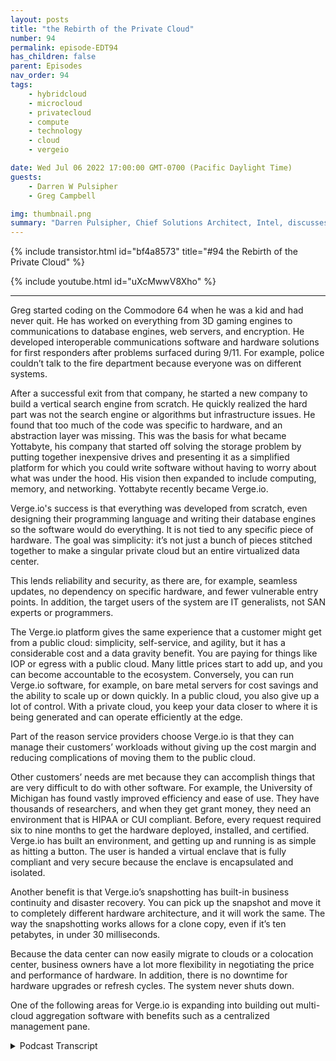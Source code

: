 ```yaml
---
layout: posts
title: "the Rebirth of the Private Cloud"
number: 94
permalink: episode-EDT94
has_children: false
parent: Episodes
nav_order: 94
tags:
    - hybridcloud
    - microcloud
    - privatecloud
    - compute
    - technology
    - cloud
    - vergeio

date: Wed Jul 06 2022 17:00:00 GMT-0700 (Pacific Daylight Time)
guests:
    - Darren W Pulsipher
    - Greg Campbell

img: thumbnail.png
summary: "Darren Pulsipher, Chief Solutions Architect, Intel, discusses Verge.io’s software-defined data centers that simplify IT and make private cloud easy and efficient with Verge.io’s CTO, Greg Campbell. "
---
```


{% include transistor.html id="bf4a8573" title="#94 the Rebirth of the Private Cloud" %}

{% include youtube.html id="uXcMwwV8Xho" %}

---

Greg started coding on the Commodore 64 when he was a kid and had never quit. He has worked on everything from 3D gaming engines to communications to database engines, web servers, and encryption. He developed interoperable communications software and hardware solutions for first responders after problems surfaced during 9/11. For example, police couldn’t talk to the fire department because everyone was on different systems.

After a successful exit from that company, he started a new company to build a vertical search engine from scratch. He quickly realized the hard part was not the search engine or algorithms but infrastructure issues. He found that too much of the code was specific to hardware, and an abstraction layer was missing. This was the basis for what became Yottabyte, his company that started off solving the storage problem by putting together inexpensive drives and presenting it as a simplified platform for which you could write software without having to worry about what was under the hood. His vision then expanded to include computing, memory, and networking. Yottabyte recently became Verge.io.

Verge.io's success is that everything was developed from scratch, even designing their programming language and writing their database engines so the software would do everything. It is not tied to any specific piece of hardware. The goal was simplicity: it’s not just a bunch of pieces stitched together to make a singular private cloud but an entire virtualized data center.

This lends reliability and security, as there are, for example, seamless updates, no dependency on specific hardware, and fewer vulnerable entry points. In addition, the target users of the system are IT generalists, not SAN experts or programmers.

The Verge.io platform gives the same experience that a customer might get from a public cloud: simplicity, self-service, and agility, but it has a considerable cost and a data gravity benefit. You are paying for things like IOP or egress with a public cloud. Many little prices start to add up, and you can become accountable to the ecosystem. Conversely, you can run Verge.io software, for example, on bare metal servers for cost savings and the ability to scale up or down quickly.  In a public cloud, you also give up a lot of control. With a private cloud, you keep your data closer to where it is being generated and can operate efficiently at the edge.

Part of the reason service providers choose Verge.io is that they can manage their customers’ workloads without giving up the cost margin and reducing complications of moving them to the public cloud.

Other customers’ needs are met because they can accomplish things that are very difficult to do with other software. For example, the University of Michigan has found vastly improved efficiency and ease of use. They have thousands of researchers, and when they get grant money, they need an environment that is HIPAA or CUI compliant. Before, every request required six to nine months to get the hardware deployed, installed, and certified. Verge.io has built an environment, and getting up and running is as simple as hitting a button. The user is handed a virtual enclave that is fully compliant and very secure because the enclave is encapsulated and isolated.

Another benefit is that Verge.io’s snapshotting has built-in business continuity and disaster recovery. You can pick up the snapshot and move it to completely different hardware architecture, and it will work the same. The way the snapshotting works allows for a clone copy, even if it’s ten petabytes, in under 30 milliseconds.

Because the data center can now easily migrate to clouds or a colocation center, business owners have a lot more flexibility in negotiating the price and performance of hardware. In addition, there is no downtime for hardware upgrades or refresh cycles. The system never shuts down.

One of the following areas for Verge.io is expanding into building out multi-cloud aggregation software with benefits such as a centralized management pane. 






<details>
<summary> Podcast Transcript </summary>

<p>﻿1</p>
<p>Hello, thisis Darren Pulsipher, chief solutionarchitect of public sector at Intel.</p>
<p>And welcome to Embracing.</p>
<p>Digital Transformation,where we investigate effectivechange, leveraging people.</p>
<p>Process and technology.</p>
<p>On today's episode, The Rebirthof the Private Cloud with CTO of Verge.io.</p>
<p>Greg Campbell.</p>
<p>Craig, welcome to the show.</p>
<p>Thank you, Darren Good to be here.</p>
<p>We had an opportunity to talkabout a month ago is when we first talked.</p>
<p>I was enamored with with your teamand what you've done.</p>
<p>Greg tell my audiencea little bit about yourselfand why you are where you are.</p>
<p>Sure.</p>
<p>So I'm a I've been developing softwaresince I was a kid.</p>
<p>And the Commodore 64 days and.</p>
<p>Oh yeah, never stopped coding.</p>
<p>It was a daily thing. Since thenworked a lot of differentprojects from, you know, 3Dgaming engines to communications databaseengines and web servers and encryptionand all sorts of different things.</p>
<p>I was working in some write in publicsafety softwareand I rode one in computer,aided dispatch,then broke off and started my own company.</p>
<p>And it was I wrote some interoperablecommunication software.</p>
<p>So can solving some of the problemsthat were exposed during 911 where policecan't talk to fire, can't talk to you,everyone is different radiosystems, different communication methodsand none of them can talk to each other.</p>
<p>So I came up with a softwareand hardware solution to solvethat problem and built that company upand the head of successful exit with that.</p>
<p>And after that, I worked for the company,the Boss, for a couple of yearsand did some other things with them,parking systems and fire truck systems.</p>
<p>And, and then I started another companyafter thatwith the goal of buildinga vertical search engine from scratch.</p>
<p>And so this was probably 2008 ish.</p>
<p>And when it started that one andit was it was a really interesting projectbecause, you know,</p>
<p>I go into this thinking,you know, the search engineand the algorithms and theand all that's going to be the hard part.</p>
<p>Right.</p>
<p>And it ended up 80%of my time was spent with everything.</p>
<p>Other than that.</p>
<p>It wasit was really this infrastructure problem.</p>
<p>And, you know, it's you know,you got billions and billions of recordsthat you need to search,you know, to get millions of results,thousands and simultaneously eachget coming back in a quarter millisecond.</p>
<p>And, you know, you can't buy a big enoughserver to do that.</p>
<p>So you need lots of servers.</p>
<p>And I kind of found myself backlooking at, you know,think of your PC days and and whatthe hardware abstraction layerdid to development, you know,and it was kind of like,you know, we're missing that here.</p>
<p>I'm findingtoo much of my code is very specificto do the hardware together.</p>
<p>And and, you know, there really needsto be some form of abstraction.</p>
<p>Right.</p>
<p>And so, again,instead of giving some of the base ideasand, you know, I spent so much timebuilding, stitching, storage togetherand, you know, tothe traditional span and thepurchase at that time, justit doesn't work well in this sort of,you know, applications, large scale thing.</p>
<p>And and at the time and, you know, Googleor anybody else had been doing this,a lot of that stuff is very proprietary.</p>
<p>There's justthere weren't a lot of good tools.</p>
<p>So they gave the idea forat the time what became the right.</p>
<p>So started a company out of rightand really started offfocusing on the storage problem,being able to just take a bunch ofinexpensive drives, throw themin some chassis, stitching together bits,but really with the goalof presenting it all as one thing.</p>
<p>So I can,</p>
<p>I can write software to this one thingand not worry about what was underneaththe hood.</p>
<p>And I had this vision of expandingupon past that to includecomputing, memory and networkingand kind of all of that.</p>
<p>And that kind of gave birth to the device,which more recently became Virgil.</p>
<p>So it's really interestingbecause I got a demo of</p>
<p>You Ought to Buy It back in 2009</p>
<p>I think at supercomputing.</p>
<p>Yeah.</p>
<p>And I was blown awaywith your architecture and I thought,hey, this is a company to, to, to look at,especially in the high performancecomputing realmwhere data was just joint and everything.</p>
<p>And you guys had a,a way of addressing a Yahoo!</p>
<p>Bite of data.</p>
<p>I mean, no one was doing thatat that time.</p>
<p>It was I was just like blown away.</p>
<p>And then, you know,</p>
<p>I find you guys as Virgil.</p>
<p>Oh, you're still around. It's awesome.</p>
<p>Yeah, yeah, yeah.</p>
<p>The company name was the Idevice.</p>
<p>So it, you know, when I was architectingthe design for, I'm like, well,it has to be able to addressa array of storage, otherwisewe can't be called that. Yeah.</p>
<p>No. What I foundcompelling with, with, with you guys isyou extendedbeyond the software defined storage.</p>
<p>And you frankly,you guys were one of the first onesthat did software defined storage.</p>
<p>No one was even talking about itback in that time.</p>
<p>And you guys really kindof blazed the way for that.</p>
<p>And you see other peoplethat have done software defined storagenow, but back in that day,</p>
<p>I mean, no one was talking about it.</p>
<p>But you found really quickly that you alsoneeded compute and network as well.</p>
<p>You couldn't just do one.</p>
<p>One of the pillars of softwaredefined infrastructure.</p>
<p>Right.</p>
<p>And really the key here is that,you know, even even today,when when people are solvingthese problems, it'sthey're still taking a bunch of thingsand trying to stitch them together,make them work together.</p>
<p>Right.</p>
<p>And so it's millions of lines of codeacross all sorts of differentcomponents thatthat weren't necessarily designedto do what they are now.</p>
<p>They're more general purpose componentsthat were, you know, like Lego boxesand trying to figure it all together here.</p>
<p>And, you know, when I designed the storagelayer, it it was builtfor this purpose.</p>
<p>I brought,you know, file system from scratch.</p>
<p>We wrote,</p>
<p>I mean, to pull this off, we actuallywe designed our own programing language.</p>
<p>We wrote our own databaseengines from scratch.</p>
<p>We have our own web servers from scratch.</p>
<p>We have our ownmesh network networking fabricto connect things together.</p>
<p>We went into the development of thiswith the golden rulethat hardware is going to fail.</p>
<p>And, you know,and we have to expect the worst of it.</p>
<p>And, you know, we're not tying it inany specific piece of hardwareso thatthe software needs to do everything.</p>
<p>And we'vewe've you know, a lot of the developmentwas just going through all the differentspectacular ways that that hardware canfail from, you know, bad firmware update.</p>
<p>Well, as a hardware vendor,hardware never fails.</p>
<p>I don't know what you're talking about,</p>
<p>Greg.</p>
<p>Hardware spending drives,they never go out.</p>
<p>So, you know,so simplicity was really the key.</p>
<p>It was I. Like that.</p>
<p>Going down to the lowest level of buildingjust what we need just for thispurpose of good with, you know,and our ultimate goal was to build virtualvirtualized the entire data center.</p>
<p>So it's not just a bunch of piecesthat stitch togetherto make a singular private cloud.</p>
<p>It was you know, we were looking atmuch the same wayyou go into VMware and Head Start,you run AVM.</p>
<p>We wanted to be able to goin, assign resources, hit startand a virtual data downstairs.</p>
<p>I was right there when OpenStack started,which was a big group of private oropen sourceprojects, just crammed togetherand said,</p>
<p>All right guys, make it all look like one.</p>
<p>And all I did was put lipstick on it.</p>
<p>Basically they just put a nice</p>
<p>UI on the front end, but on the back endit was a bear to stand up.</p>
<p>It was.</p>
<p>And yeah.</p>
<p>And VMware is the same way, right?</p>
<p>It grew over timewhere they were stitchingindividual products together.</p>
<p>So your your approach was top downvirtualized full data center, notjust a hypervisor, not juststorage, not just network,but the whole thing together.</p>
<p>Absolutely.</p>
<p>Yeah.</p>
<p>It's it's one thing toto present a simplified user interface,a simplified user experience,which is what we see.</p>
<p>But if if everything underneaththat is not simple,you're going to have a problem.</p>
<p>It might work when everything is perfect,but as soon asthe world starts to fall apart,it will power failure.</p>
<p>You've got a hardware failure.</p>
<p>You've got it.</p>
<p>You know, one key component got updatedwhen a different one didn't get updated.</p>
<p>I mean, there's all sorts of thingsthat that happened.</p>
<p>And even outside of the reliabilityaspect, youthere's countless security issuesthat can come into playwhen you have all these different thingsthat weren't necessarilydesigned to be togetherand then you interface them together.</p>
<p>You know, I like to, you know,look at it like like a house versusa neighborhood or a city.</p>
<p>And it's, you know, if everything'sin the same house, I don't needas many windows and doors and, you know,entry points.</p>
<p>Right.</p>
<p>And this was all built from the ground upfor this purpose.</p>
<p>It's simple.</p>
<p>At the lowest level, you know,which means, you know,less security issues,seamless updates and upgrades.</p>
<p>I mean, we would treat it like a firmware.</p>
<p>It's it's very, very lightweight,you know, andit's in it does a lot for,you know, the reliability aspects,especially, again, you know, with us,you go on the roadassuming everything's going to failand the softwareneeds to take care of everything.</p>
<p>But it's it's a it's a huge difference,you know, fromfrom a supporting aspectand and even just the management aspect.</p>
<p>So our our goal has always been that,you know, the targetusers of this system are it generalist.</p>
<p>We don't need network experts,we don't need sand experts.</p>
<p>We don't need programmers,you know, to operate this.</p>
<p>It's an IP generalist.</p>
<p>And and we agreed we succeeded at that.</p>
<p>So I have a question around that.</p>
<p>I mean, most people listening to the showare moving to public cloud.</p>
<p>So why why would I even do a private cloudwith you guys over public cloud?</p>
<p>What are the benefits that you guys seewith a private cloud over a public cloud?</p>
<p>Yeah,there's there's a lot of lot of scenarios.</p>
<p>I'm not going to saythat you should never go to public cloudis never a use case for thatthey're actually is.</p>
<p>But I think what we've seenis that a lot ofpeople moved to the public cloud,maybe for the wrong reasons.</p>
<p>You know, it's they saw that simplicity.</p>
<p>And a lot of the moves happenedbecause of developers and developers,you know, getting along with i.t and yeah.</p>
<p>Shadow i.t. Right.</p>
<p>Yeah.</p>
<p>You go through all the red tapeand hurdles and it's like, well,wait a minute, I could just pop in a yearand I don't need a 90 staffand it didn't just workand I can manage it myself.</p>
<p>And that was kind of the wrong reasonto go to the public cloud.</p>
<p>And because at the time the managementand just the stitching together,the complexity made it too big of a deal.</p>
<p>If I needed more resources, I go to I.T.and it's like Iwait 16, 20 months for them tocome inand I go, so, you know,we are presenting it in suchwe're giving you that same experiencethat you might get from a public cloud.</p>
<p>In that simplicity, the self-service, the,you know, the agility.</p>
<p>So I can now go to it and say, hey,</p>
<p>I need an environment.</p>
<p>And within seconds,you know, here's your resources. Go.</p>
<p>And then either I can manage thator they can hand me the keys and say, Hereyou go, here'syour private, secure enclave.</p>
<p>Do whatever you want with it.</p>
<p>Self management you want to keep askingto retain my new VM.</p>
<p>I restrain your resources,do what you wantand and then I'm not paying</p>
<p>I'm not being nickel dimed onevery little piece of when I'm operating.</p>
<p>I'm not paying per eye app anymore.</p>
<p>I'm not paying for egress andand everything else,you know.</p>
<p>So there's a huge cost benefit there.</p>
<p>There's also,you know, a data gravity problem as well.</p>
<p>You know, a lot of people,if you move a lot to the cloudand then you realize how much morenow you're relying on networksand just where is my data stored versuswhere I need it, you know?</p>
<p>So having a private cloud, you know,it keeps thingscloser to wherethe data is being generated.</p>
<p>I think, you know, we throughoutcomputing time, if we see a lot of thisthis ebb and flow from,you know, client server modelsto, you know,back to sick and,you know,the pendulum has swung keeps swinging.</p>
<p>Right.</p>
<p>And I think, you know, we're generatingso much datain general across the board at the edgethat we're going to startto see a lot more.</p>
<p>That needs to be closer to wherewhere the data is being generatedin the cloud is not necessarilythe best place for that.</p>
<p>You know, there's only so fast we can go.</p>
<p>Physics can only allow things to goso quick.</p>
<p>So if we can get that same agility,security, everything,all the benefitsthat you see, all the public cloud,but we can allow you to run that,operate it at the edge and not have tohire a team of fees to operate it.</p>
<p>You know,we believe that that's a huge benefit.</p>
<p>All right.</p>
<p>So so the reason people movedwas ease of use, mostly developers.</p>
<p>I was I was totally guilty of that myself.</p>
<p>Right. Credit card.</p>
<p>I can spin up 10,000. Easy.</p>
<p>It's easy.</p>
<p>So what?</p>
<p>So you've you've tackled the easy part,right?</p>
<p>I could do it on the other onethat you mentioned was cost.</p>
<p>Now a lot of people will say, well, look,</p>
<p>I am a no CapEx cost at the beginningof when I use the cloud, right?</p>
<p>I can spin up a thousand instancesand it's only going to cost me$10 for an hour.</p>
<p>I can't I can't have a thousand boxessitting in my datacenterright at that cost.</p>
<p>But the cost is exorbitant over time.</p>
<p>And you mentioned egress.</p>
<p>This is a big, huge problemthat a lot of my customers run into.</p>
<p>They're like, I had no ideaegress costs was going to just kill me.</p>
<p>Right.</p>
<p>And it ingress is free,right?</p>
<p>You bring your data to me, right?</p>
<p>Bring it on.</p>
<p>So you guys kind of you can handle thatbecause you can stitch togetherlots of data sources together up to a Yodaby the data.</p>
<p>I'm just mind blowing still. Butso yeah.</p>
<p>So the cost is, is,is that why you're seeing people come backfrom public cloud back to private?</p>
<p>The costthe cost is absolutely a big component.</p>
<p>I think, you know, same sameyour opening a credit card at 50bucks a month,you don't think too much of it.</p>
<p>And then all of a sudden,you know, things start to scale out.</p>
<p>You go to productionand all those little costs that added upto a little before are now,you know, they're harder to predict.</p>
<p>And it's very, very easy for those coststo get out of hand.</p>
<p>And at that point,you're also kind of stuck.</p>
<p>I mean, the more you get pulled into an ecosystem, it'sthat much harder to get out.</p>
<p>You kind of hold them at that point,you know, and you'regiving up a lot of control as well.</p>
<p>I mean, you know,unless you're a huge company, you know,you have a problem or something,something is going on in that environment.</p>
<p>I mean, you can call, butyou kind of just you got to wait.</p>
<p>You know, there's not too much you can do.</p>
<p>You have a lot of control over,you know, issues that might pop up.</p>
<p>And there's there'sthere's a lot more options.</p>
<p>Now, I think that people don't realizeit's not it's not just about,you know, hey, I got to go buy,you know, make it this large cap ex,you know, it's expenditureto build out a data center with AC units.</p>
<p>And yes, that's an option.</p>
<p>And for a lot of people, that makes senseif you have enough volume.</p>
<p>But there is other alternatives as well.</p>
<p>I mean, you know, it'syou can go and get rents out baremetal servers, for example, and still say,</p>
<p>I don't want to deal with hardware.</p>
<p>I don't want to swap drives,</p>
<p>I don't want to do any of that.</p>
<p>You go rent out baremetal hardware for a fraction of the costof what a public cloudmight get to throw our software on it.</p>
<p>And now you have ayou have to have a build your own,you know.</p>
<p>Right. And it's to whatever scale.</p>
<p>Ep and Flow Scale out, scale up, scale down.</p>
<p>And it works ina, in a wide variety of commodity hardware.</p>
<p>So very, very important.</p>
<p>When you guys are out thereselling your solution,what's the big hook? What are people like?</p>
<p>Hey, I need your stuffbecause what's what's their concern?</p>
<p>What problem are you solvingthat, that they migrate to you guys?</p>
<p>So there's yeah, there's a couple,a couple of angles, you know, one,we have a lot of service providersthat, you know, they'rethey have a customer base that they needto manage their workloads for them.</p>
<p>They traditional onlywhere they used to do itthe old way they would you knowget co-location space filled out you know,sans and virtualization of the allowsi.t staff to manage them and run them.</p>
<p>Then they started to see the public clouderode some of that,some of their customers movingtheir others having to try to embrace itand say, okay, we'll put you there too.</p>
<p>But then, you know, they give up a ton ofmargin as well when they want to do that.</p>
<p>So we're able to go to them and say, hey,now we canwe can give you the similar experiencethat they were going to get.</p>
<p>You get the same ease of of whatit would have been managing in public.</p>
<p>I don't have to do a dealwith what you were doing before.</p>
<p>I imagine that it's just as easy,it's more powerful,and you get to make more money.</p>
<p>Right.</p>
<p>So that's that's one,you know, subset of the people that that,you know, deployedas we're also seeing some use casesthat that are just very difficultto even do with other software.</p>
<p>And so our our nested tenancy modeland what we do on thestorage for deduplication andit's at the lowest levels ofa file system enablesyou to do some really cool stuff.</p>
<p>So one of these cases,for example, University of Michiganis a very large customer of ours.</p>
<p>They have a very large on prem deployment,you know, thousandsof cores, petabytes of data running.</p>
<p>And they do a lot of researchprojects off of this.</p>
<p>So this was a scenario where, you know,when we take this off,they came to us, hey,we got thousands of researchers.</p>
<p>They get a they get grant money.</p>
<p>They need an environment.</p>
<p>It needs to be, you know, hyper compliantor full C UI compliant.</p>
<p>C every time they ask forthis, it's 6 to 9 monthsto get hardware deployed, install it,certify it, go through the whole process.</p>
<p>Right?</p>
<p>And what we were able to do is go in thereand build out this environmentand now anytimesomebody wants an environment,they hit a button, it createsa virtual enclave, they hand it to them.</p>
<p>It's already compliant,full certification, ready to go.</p>
<p>And within minutesthey're they're up and running. Now,these are allcompletely encapsulated in isolated,a very, very secure enclave.</p>
<p>And you can get thisthis nested tenancy model.</p>
<p>So in a larger organization like that,</p>
<p>I can say,all right, here'swhat I'm going to carve out resources.</p>
<p>You're getting.</p>
<p>They allocate hardware to specific groups.</p>
<p>Yeah, I've seen that.</p>
<p>And then I. Yeah.</p>
<p>Headed to the hospitalnow they could have their own i.t staffmanaging that environment and carving upand say, okay, here's this researchor here's test versus dev versus,you know, production.</p>
<p>I could then say in with our snapshot.</p>
<p>And so we're not just looking at storage.</p>
<p>This isn't just snapshots of your VMs,it's all of your networking,all your user management here,because we manage the entire stack,you literally can take our software,put it in bare metal, plug your carriers,and we run everything</p>
<p>BGP, the 32 DNS,all your firewall and rails you're.</p>
<p>So this is really interestingbecause you mention I'm snapshotin my data center</p>
<p>I'm a snapshot of a VM or set of VMs.</p>
<p>So this is really interestingbecause what this</p>
<p>I my brain is like going, wait, I could doa lot of really interesting things.</p>
<p>Like you mentioned, I have a, a snapshot,a data center that's HIPA compliant. Wow.</p>
<p>Right.</p>
<p>Drop a new one in. I'm done. Right.</p>
<p>Or I need a snapshotof my running environment.</p>
<p>I have a business continuity and disasterrecovery built in.</p>
<p>Is that right?</p>
<p>Absolutely. Absolutely.</p>
<p>And it's and it's this snapshotof an encapsulated virtual representation,meaning I can now pick this up,move it over to a completely differenthardware architecture, different switches,different every different.</p>
<p>Doesn't matter what the. Hardware.</p>
<p>And it's still going to work exactlythe way it did when it was over there,which, you know, has been done.</p>
<p>It means,hey, we got this issue in production,okay, well, instead of having to try toreproduce it, you know. Just snapshot.</p>
<p>In order.</p>
<p>Yeah, it's just boom, fired up now is theexact isolated version of production.</p>
<p>Or, you know,you get ransomware, it goes through it.</p>
<p>It's like</p>
<p>Yeah therethere's so many applications by.</p>
<p>Our, you know, snapshot someday.</p>
<p>Yeah, not now.</p>
<p>I mean, that's a that's a good question.</p>
<p>You said our by our snapshots,</p>
<p>I mean, how big are these snapshots?</p>
<p>How muchspace are these taking up?</p>
<p>There's purely the differentialsthe way our files.</p>
<p>Oh, so you'reyou only snapshot in the differences.</p>
<p>Yeah. And there's more to it than that.</p>
<p>So the, the engine under the hood,this is not deduplicationadded on to an existing file system,which is the kind of thingyou see out there or even snapshotsa lot of times are, you know,there's some file systems that might havesome snapshots built into them.</p>
<p>But we are we're not only takinga lot of snapshots, it'syou're you're looking up thedifferentials in the data,but there's still metadata.</p>
<p>And a lot of times, you know,even if I want to take a snapshotor take a cloneor a copy of an environment,it's still tapping out the meta dataand meta tables that went with that.</p>
<p>So there's still a little bit of timeto restore or do whateverand extra data that you're using.</p>
<p>Well, our deduplication is builtat such a low level that even the metadatais duplicated, which means I can takea snapshot of this entire environment.</p>
<p>I don't care if it's ten petabytes,</p>
<p>I can make a clone copy of itin under 30 milliseconds.</p>
<p>That's how I. Have it done.</p>
<p>And the differentials for that now areare truly onlywhat has actually changed between the two.</p>
<p>So I can</p>
<p>I could take this graininess or I want,you know, it doesn't have to be hourly.</p>
<p>And not only are we doing thatat the local spec, local cluster level,but we also have a global it's globallyif you do aware.</p>
<p>So if now if I'm taking itand synchronizing it to another location,it's utilizing that same engineto get those differentials.</p>
<p>So even,you know, a lot of even replicationservices still have to walk the meterto say what has changedfrom from A to B and,you know, for small files, not a big deal.</p>
<p>But when you're dealingwith hundreds of terabytes,you know that the metadata aloneand still the expansive datathat have to go across just to do that,whereas we could I could replicatean entire environment in secondspetabytes, you know.</p>
<p>So I changed.</p>
<p>That.</p>
<p>You guys created a virtual cloud.</p>
<p>Yeah, you have to, right?</p>
<p>I mean, when you think about it, right?</p>
<p>Because you're telling methat my data center, my which it's,you know, whatever you want to call it,my data center now can migrate around.</p>
<p>They can go in a public cloud,stay on a private cloud.</p>
<p>I can even drop it, you know,into a co-located co-location center.</p>
<p>So this gives me as a as a business owner,a lot more flexibilityin negotiating priceand performance of hardware.</p>
<p>I can upgrade hardware with with virtuallyno downtime.</p>
<p>I mean.</p>
<p>Yeah, absolutely.</p>
<p>Yeah, it's meant.</p>
<p>To be because I can stand up a new rack.</p>
<p>I yeah.</p>
<p>Yeah I'll provide everything zip in line.</p>
<p>I mean, the system never shuts down.</p>
<p>I mean, you could even go throughyour entire hardware refreshcycles and never have downtime.</p>
<p>That's yeah.</p>
<p>Yeah, absolutely.</p>
<p>And, andbecause the software is so lightweight,it would justit's scaled up and down equally.</p>
<p>So you could scale upto, you know, these large environments,but you could also scale downand run this on a pair of,you know, small, you know, atoms or,you know, intel atoms or the Andes orsomething, you know, put in two of them,real lightweight, couple of grand apiece,throw them in a, you know, in ain a plant or a retail locationand have the entire virtual dataand experience at the edge as well.</p>
<p>Where I can</p>
<p>I could build outthese virtual data centersand then just startdeploying them everywhere and manage them.</p>
<p>You know.</p>
<p>That's pretty cool. I love that you just.</p>
<p>You know, swap it out.</p>
<p>Yeah, that's happening. Micro cloud.</p>
<p>Micro Cloud Tech now.</p>
<p>I mean, this is somethinga lot of my customers want.</p>
<p>They want a micro cloud.</p>
<p>You know, it's a maybe it's a11 unit,a couple of islands or some nookssitting out there running some edge stuff.</p>
<p>But they still want the flexibilityof the private of a cloud like, hey,</p>
<p>I can deploy applications, I can dowhatever I want, right, and manage.</p>
<p>Which brings up another questionand we talked about before,if I haveall these virtual clouds out there,</p>
<p>I'm assuming you have a way of managingmultiple cloudsthen or multiple data centers, right?</p>
<p>Is that in your in your stack to wherehey, maybe I've got ten different datacenter imagesor data center,</p>
<p>I don't know, virtual data centers.</p>
<p>Right.</p>
<p>Can I now manage those as, as, you know,a single pane of glassor anything like that or how does that.</p>
<p>Yeah.</p>
<p>Yeah, you can.</p>
<p>And that's actually now now this nowwe're getting into some road map stuff.</p>
<p>So that that is actuallyone of the next things we are expanding onis we're going to we are building out our,you know, multi-cloud,you know, aggregation softwareto kind of take that to the next level.</p>
<p>We've got some stuff nowyou're part of the issue isyou want a centralized single point.</p>
<p>You know, we're kind of building thisso that the management layer itselfcan also you know, kind of exist in mobilestuff and float aroundso that you truly have never downtime,even the super manager, you know.</p>
<p>So there's a lot of stuffwe're doing in there too.</p>
<p>Also, you know, sexy that up a little bitand that is one of the next big oneswe're reallyworking on right now is the fleshthat we have some capabilitiesnow for for the multi asset management.</p>
<p>But there's a lot we want to add tothat as well.</p>
<p>This is really fascinating stuffbecause to meyou're really you're making it much easierto actually do private cloudbecause I mean, today to deploya full stack of private cloud takes days.</p>
<p>Right.</p>
<p>Whether it's OpenStack andor whether it's the VMware suite.</p>
<p>Well if I want a full of full thing,it, it takes a couple of daysto get everything set up.</p>
<p>And with you guysit sounds like it's much simpler.</p>
<p>I can type all your software inside.</p>
<p>Get it?</p>
<p>Yeah, the software. Yeah.</p>
<p>So the whole software is actually deployedas a firmware.</p>
<p>So it's not it's not something that'sbeing installed, running through updatecycles and configuring files.</p>
<p>It's, it gets flashed as a firmwareand then you booted upand then thereyou have your user interfaceand now you can, you know, in the UIyou can set up your networksand do what you want.</p>
<p>And it really takes about 15 minutesto get it up and running.</p>
<p>And then after that, as you're addingadditional nodes scaling out,you can even have itset up to execute them.</p>
<p>So you don't even haveto put any media. You just.</p>
<p>Execute on.</p>
<p>It. Auto configures itself. You know.</p>
<p>That's that's pretty cool.</p>
<p>Can can because of software or firmwarecan it runon other virtual infrastructurelike in like in the cloud,like in the public cloudor do I need bare metal?</p>
<p>That's going to be the you're goingto get the best bang for the buckif you run it on bare metal.</p>
<p>Even if that's in a public cloud,you know, you can go and get baremetal server.</p>
<p>Yeah, yeah,you can whoever and run it on there.</p>
<p>And that's where you can get the best bangfor your buck because we, we are,we're, we're managing the hardwareat the lowest level for it.</p>
<p>So we're, we're talkingdirectly to the drives.</p>
<p>We're not,you know, when you when you deploy us,we don't we don't want raid cards.</p>
<p>We don't want,you know, anything touching and managing,you know, the storage or the hardware.</p>
<p>We want to talk directly to itand control the whole experience.</p>
<p>So, you know, we're dealing withthe encryption.</p>
<p>We're dealing with, you know, all that rawand silent corruption detection.</p>
<p>We're guaranteeing all that integritythat it's going to happen.</p>
<p>Now, you could certainly layer something,put something below it, butthen you're just doubling up on effortsand kind of taking place, you know, rightthere.</p>
<p>Very, very cool stuff, Greg.</p>
<p>And I'm glad to seethat your byte continues forward.</p>
<p>I, I, you know, I loved your architectureand it's great to see that it's expandingand a very, very well thought out.</p>
<p>So great.</p>
<p>Thanks for coming on the show today.</p>
<p>Oh, thanks.</p>
<p>Thanks for having me there.</p>
<p>Thank you for listening to.</p>
<p>Embracing Digital Transformation today.</p>
<p>If you enjoyed our podcast,give it five stars on your favoritepodcast insider YouTube channel.</p>
<p>You can find out more informationabout embracing digital transformationat embracingdigital.org.</p>
<p>Until nexttime, go out and do something wonderful.</p>

</details>
